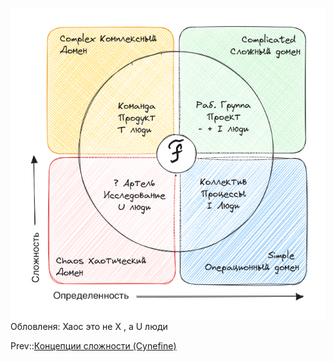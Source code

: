 ![пространства контекста и орг. Культуры 23-09-02 08.33.06.excalidraw.light.png](../%D0%9D%D0%B0%D1%88%D0%B8%20%D0%9C%D0%BE%D0%B4%D0%B5%D0%BB%D0%B8/%D0%BF%D1%80%D0%BE%D1%81%D1%82%D1%80%D0%B0%D0%BD%D1%81%D1%82%D0%B2%D0%B0%20%D0%BA%D0%BE%D0%BD%D1%82%D0%B5%D0%BA%D1%81%D1%82%D0%B0%20%D0%B8%20%D0%BE%D1%80%D0%B3.%20%D0%9A%D1%83%D0%BB%D1%8C%D1%82%D1%83%D1%80%D1%8B%2023-09-02%2008.33.06.excalidraw.light.png)
Обловленя:
Хаос это не Х , а U люди

Prev::[Концепции сложности (Cynefine)](../../%D0%9C%D0%BE%D0%B4%D0%B5%D0%BB%D0%B8/%D0%9A%D0%BE%D0%BD%D1%86%D0%B5%D0%BF%D1%86%D0%B8%D0%B8%20%D1%81%D0%BB%D0%BE%D0%B6%D0%BD%D0%BE%D1%81%D1%82%D0%B8%20%28Cynefine%29.md)
